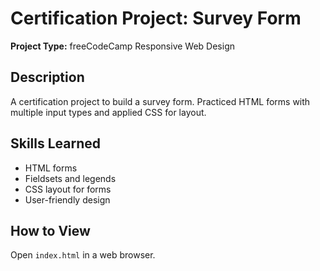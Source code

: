 # Certification Project: Survey Form

**Project Type:** freeCodeCamp Responsive Web Design

## Description
A certification project to build a survey form. Practiced HTML forms with multiple input types and applied CSS for layout.

## Skills Learned
- HTML forms
- Fieldsets and legends
- CSS layout for forms
- User-friendly design

## How to View
Open `index.html` in a web browser.
